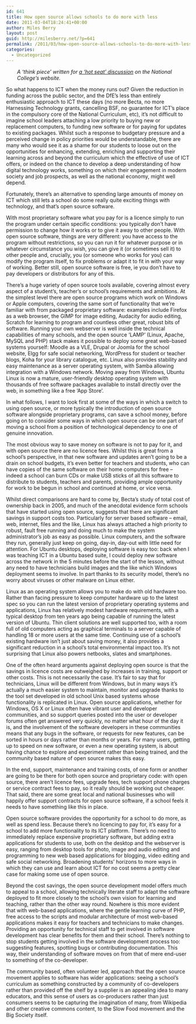 ```yaml
---
id: 641
title: How open source allows schools to do more with less
date: 2011-03-04T18:24:41+00:00
author: Miles Berry
layout: post
guid: http://milesberry.net/?p=641
permalink: /2011/03/how-open-source-allows-schools-to-do-more-with-less/
categories:
  - Uncategorized
---
```

<p style="text-align: left; padding-left: 30px;">
  <em>A &#8216;think piece&#8217; written for <a href="https://network.nationalcollege.org.uk/collegediscussions/13561">a &#8216;hot seat&#8217; discussion</a> on the National College&#8217;s website.</em>
</p>

So what happens to ICT when the money runs out? Given the reduction in funding across the public sector, and the DfE’s less than entirely enthusiastic approach to ICT these days (no more Becta, no more Harnessing Technology grants, cancelling BSF, no guarantee for ICT’s place in the compulsory core of the National Curriculum, etc), it’s not difficult to imagine school leaders attaching a low priority to buying new or replacement computers, to funding new software or for paying for updates to existing packages. Whilst such a response to budgetary pressure and a perceived change in policy priorities would be understandable, there are many who would see it as a shame for our students to loose out on the opportunities for enhancing, extending, enriching and supporting their learning across and beyond the curriculum which the effective of use of ICT offers, or indeed on the chance to develop a deep understanding of how digital technology works, something on which their engagement in modern society and job prospects, as well as the national economy, might well depend.<!--more-->

Fortunately, there’s an alternative to spending large amounts of money on ICT which still lets a school do some really quite exciting things with technology, and that’s open source software.

With most proprietary software what you pay for is a licence simply to run the program under certain specific conditions: you typically don’t have permission to change how it works or to give it away to other people. With open source software, things are very different: you have access to the program without restrictions, so you can run it for whatever purpose or in whatever circumstance you wish, you can give it (or sometimes sell it) to other people and, crucially, you (or someone who works for you) can modify the program itself, to fix problems or adapt it to fit in with your way of working. Better still, open source software is free, ie you don’t have to pay developers or distributors for any of this.

There’s a huge variety of open source tools available, covering almost every aspect of a student’s, teacher’s or school’s requirements and ambitions. At the simplest level there are open source programs which work on Windows or Apple computers, covering the same sort of functionality that we’re familiar with from packaged proprietary software: examples include Firefox as a web browser, the GIMP for image editing, Audacity for audio editing, Scratch for learning to program and countless other great, robust bits of software. Running your own webserver is well inside the technical capabilities of many schools, and the open source ‘LAMP’ (Linux, Apache, MySQL and PHP) stack makes it possible to deploy some great web-based systems yourself: Moodle as a VLE, Drupal or Joomla for the school website, Elgg for safe social networking, WordPress for student or teacher blogs, Koha for your library catalogue, etc. Linux also provides stability and easy maintenance as a server operating system, with Samba allowing integration with a Windows network. Moving away from Windows, Ubuntu Linux is now a mature, user-friendly desktop operating system with thousands of free software packages available to install directly over the web, in something like a free ‘App Store’.

In what follows, I want to look first at some of the ways in which a switch to using open source, or more typically the introduction of open source software alongside proprietary programs, can save a school money, before going on to consider some ways in which open source can be one part of moving a school from a position of technological dependency to one of genuine innovation.

The most obvious way to save money on software is not to pay for it, and with open source there are no licence fees. Whilst this is great from a school’s perspective, in that new software and updates aren’t going to be a drain on school budgets, it’s even better for teachers and students, who can have copies of the same software on their home computers for free – indeed a school can burn CDs or make USB sticks of all this software to distribute to students, teachers and parents, providing ample opportunity for work to be begun in school and continued at home, or vice versa.

Whilst direct comparisons are hard to come by, Becta’s study of total cost of ownership back in 2005, and much of the anecdotal evidence form schools that have started using open source, suggests that there are significant savings in support costs too. Particularly for server based software – email, web, internet, files and the like, Linux has always attached a high priority to robust, fault free running and doing much to make the system administrator’s job as easy as possible. Linux computers, and the software they run, generally just keep on going, day-in, day-out with little need for attention. For Ubuntu desktops, deploying software is easy too: back when I was teaching ICT in a Ubuntu based suite, I could deploy new software across the network in the 5 minutes before the start of the lesson, without any need to have technicians build images and the like which Windows deployment seems to involve. In part thanks to its security model, there’s no worry about viruses or other malware on Linux either.

Linux as an operating system allows you to make do with old hardware too. Rather than facing pressure to keep computer hardware up to the latest spec so you can run the latest version of proprietary operating systems and applications, Linux has relatively modest hardware requirements, with a typical desktop from ten years ago being capable of running the latest version of Ubuntu. Thin client solutions are well supported too, with a room full of old computers acting as graphical terminals to a server capable of handling 18 or more users at the same time. Continuing use of a school’s existing hardware isn’t just about saving money, it also provides a significant reduction in a school’s total environmental impact too. It’s not surprising that Linux also powers netbooks, slates and smartphones.

One of the often heard arguments against deploying open source is that the savings in licence costs are outweighed by increases in training, support or other costs. This is not necessarily the case. It’s fair to say that for technicians, Linux will be different from Windows, but in many ways it’s actually a much easier system to maintain, monitor and upgrade thanks to the tool set developed in old school Unix based systems whose functionality is replicated in Linux. Open source applications, whether for Windows, OS X or Linux often have vibrant user and developer communities, and so support queries posted into the user or developer forums often get answered very quickly, no matter what hour of the day it is, and the involvement of the software developers in these communities means that any bugs in the software, or requests for new features, can be sorted in hours or days rather than months or years. For many users, getting up to speed on new software, or even a new operating system, is about having chance to explore and experiment rather than being trained, and the community based nature of open source makes this easy.

In the end, support, maintenance and training costs, of one form or another are going to be there for both open source and proprietary code: with open source, there aren’t licence fees, upgrade fees, tech support phone charges or service contract fees to pay, so it really should be working out cheaper. That said, there are some great local and national businesses who will happily offer support contracts for open source software, if a school feels it needs to have something like this in place.

Open source software provides the opportunity for a school to do more, as well as spend less. Because there’s no licencing to pay for, it’s easy for a school to add more functionality to its ICT platform. There’s no need to immediately replace expensive proprietary software, but adding extra applications for students to use, both on the desktop and the webserver is easy, ranging from desktop tools for photo, image and audio editing and programming to new web based applications for blogging, video editing and safe social networking. Broadening students’ horizons to more ways in which they can use and learn about ICT for no cost seems a pretty clear case for making some use of open source.

Beyond the cost savings, the open source development model offers much to appeal to a school, allowing technically literate staff to adapt the software deployed to fit more closely to the school’s own vision for learning and teaching, rather than the other way round. Nowhere is this more evident that with web-based applications, where the gentle learning curve of PHP, free access to the scripts and modular architecture of most web-based applications makes it easy for teachers and technicians to make changes. Providing an opportunity for technical staff to get involved in software development has clear benefits for them and their school. There’s nothing to stop students getting involved in the software development process too: suggesting features, spotting bugs or contributing documentation. This way, their understanding of software moves on from that of mere end-user to something of the co-developer.

The community based, often volunteer led, approach that the open source movement applies to software has wider applications: seeing a school’s curriculum as something constructed by a community of co-developers rather than provided off the shelf by a supplier is an appealing idea to many educators, and this sense of users as co-producers rather than just consumers seems to be capturing the imagination of many, from Wikipedia and other creative commons content, to the Slow Food movement and the Big Society itself.